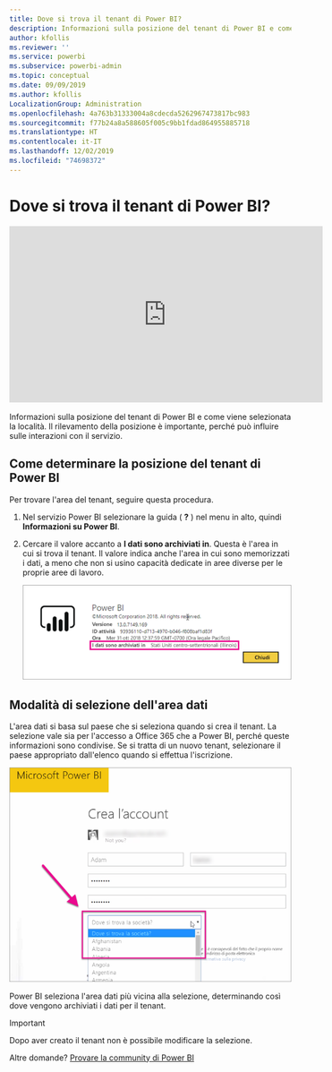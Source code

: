 ```yaml
---
title: Dove si trova il tenant di Power BI?
description: Informazioni sulla posizione del tenant di Power BI e come viene selezionata la località. È importante tenere presente questo aspetto, perché può influire sulle interazioni con il servizio.
author: kfollis
ms.reviewer: ''
ms.service: powerbi
ms.subservice: powerbi-admin
ms.topic: conceptual
ms.date: 09/09/2019
ms.author: kfollis
LocalizationGroup: Administration
ms.openlocfilehash: 4a763b31333004a8cdecda5262967473817bc983
ms.sourcegitcommit: f77b24a8a588605f005c9bb1fdad864955885718
ms.translationtype: HT
ms.contentlocale: it-IT
ms.lasthandoff: 12/02/2019
ms.locfileid: "74698372"
---
```

# <a name="where-is-my-power-bi-tenant-located"></a>Dove si trova il tenant di Power BI?

<iframe width="560" height="315" src="https://www.youtube.com/embed/0fOxaHJPvdM?showinfo=0" frameborder="0" allowfullscreen></iframe>

Informazioni sulla posizione del tenant di Power BI e come viene selezionata la località. Il rilevamento della posizione è importante, perché può influire sulle interazioni con il servizio.

## <a name="how-to-determine-where-your-power-bi-tenant-is-located"></a>Come determinare la posizione del tenant di Power BI

Per trovare l'area del tenant, seguire questa procedura.

1. Nel servizio Power BI selezionare la guida ( **?** ) nel menu in alto, quindi **Informazioni su Power BI**.

1. Cercare il valore accanto a **I dati sono archiviati in**. Questa è l'area in cui si trova il tenant. Il valore indica anche l'area in cui sono memorizzati i dati, a meno che non si usino capacità dedicate in aree diverse per le proprie aree di lavoro.

    ![Area del data center](media/service-admin-where-is-my-tenant-located/power-bi-data-region.png)

## <a name="how-the-data-region-is-selected"></a>Modalità di selezione dell'area dati

L'area dati si basa sul paese che si seleziona quando si crea il tenant. La selezione vale sia per l'accesso a Office 365 che a Power BI, perché queste informazioni sono condivise. Se si tratta di un nuovo tenant, selezionare il paese appropriato dall'elenco quando si effettua l'iscrizione.

![Selezione del paese](media/service-admin-where-is-my-tenant-located/sign-up-country-selection.png)

Power BI seleziona l'area dati più vicina alla selezione, determinando così dove vengono archiviati i dati per il tenant.

> [!IMPORTANT]
> Dopo aver creato il tenant non è possibile modificare la selezione.

Altre domande? [Provare la community di Power BI](https://community.powerbi.com/)

